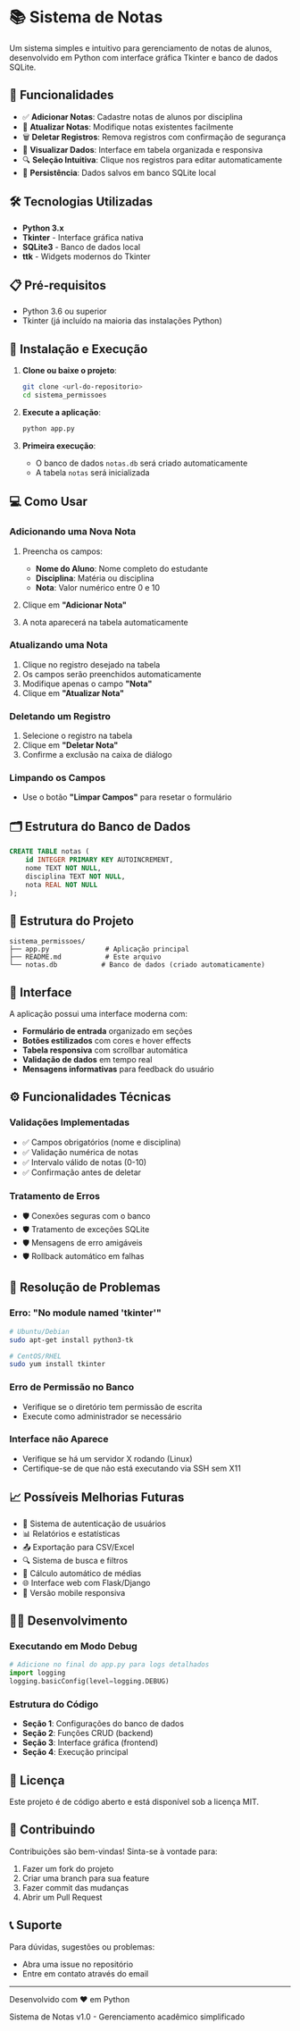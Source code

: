 # 📚 Sistema de Notas

Um sistema simples e intuitivo para gerenciamento de notas de alunos, desenvolvido em Python com interface gráfica Tkinter e banco de dados SQLite.

## 🚀 Funcionalidades

- ✅ **Adicionar Notas**: Cadastre notas de alunos por disciplina
- 📝 **Atualizar Notas**: Modifique notas existentes facilmente
- 🗑️ **Deletar Registros**: Remova registros com confirmação de segurança
- 👀 **Visualizar Dados**: Interface em tabela organizada e responsiva
- 🔍 **Seleção Intuitiva**: Clique nos registros para editar automaticamente
- 💾 **Persistência**: Dados salvos em banco SQLite local

## 🛠️ Tecnologias Utilizadas

- **Python 3.x**
- **Tkinter** - Interface gráfica nativa
- **SQLite3** - Banco de dados local
- **ttk** - Widgets modernos do Tkinter

## 📋 Pré-requisitos

- Python 3.6 ou superior
- Tkinter (já incluído na maioria das instalações Python)

## 🔧 Instalação e Execução

1. **Clone ou baixe o projeto**:

   ```bash
   git clone <url-do-repositorio>
   cd sistema_permissoes
   ```

2. **Execute a aplicação**:

   ```bash
   python app.py
   ```

3. **Primeira execução**:

   - O banco de dados `notas.db` será criado automaticamente
   - A tabela `notas` será inicializada

## 💻 Como Usar

### Adicionando uma Nova Nota

1. Preencha os campos:

   - **Nome do Aluno**: Nome completo do estudante
   - **Disciplina**: Matéria ou disciplina
   - **Nota**: Valor numérico entre 0 e 10

2. Clique em **"Adicionar Nota"**
3. A nota aparecerá na tabela automaticamente

### Atualizando uma Nota

1. Clique no registro desejado na tabela
2. Os campos serão preenchidos automaticamente
3. Modifique apenas o campo **"Nota"**
4. Clique em **"Atualizar Nota"**

### Deletando um Registro

1. Selecione o registro na tabela
2. Clique em **"Deletar Nota"**
3. Confirme a exclusão na caixa de diálogo

### Limpando os Campos

- Use o botão **"Limpar Campos"** para resetar o formulário

## 🗂️ Estrutura do Banco de Dados

```sql
CREATE TABLE notas (
    id INTEGER PRIMARY KEY AUTOINCREMENT,
    nome TEXT NOT NULL,
    disciplina TEXT NOT NULL,
    nota REAL NOT NULL
);
```

## 📁 Estrutura do Projeto

```text
sistema_permissoes/
├── app.py              # Aplicação principal
├── README.md           # Este arquivo
└── notas.db           # Banco de dados (criado automaticamente)
```

## 🎨 Interface

A aplicação possui uma interface moderna com:

- **Formulário de entrada** organizado em seções
- **Botões estilizados** com cores e hover effects
- **Tabela responsiva** com scrollbar automática
- **Validação de dados** em tempo real
- **Mensagens informativas** para feedback do usuário

## ⚙️ Funcionalidades Técnicas

### Validações Implementadas

- ✅ Campos obrigatórios (nome e disciplina)
- ✅ Validação numérica de notas
- ✅ Intervalo válido de notas (0-10)
- ✅ Confirmação antes de deletar

### Tratamento de Erros

- 🛡️ Conexões seguras com o banco
- 🛡️ Tratamento de exceções SQLite
- 🛡️ Mensagens de erro amigáveis
- 🛡️ Rollback automático em falhas

## 🐛 Resolução de Problemas

### Erro: "No module named 'tkinter'"

```bash
# Ubuntu/Debian
sudo apt-get install python3-tk

# CentOS/RHEL
sudo yum install tkinter
```

### Erro de Permissão no Banco

- Verifique se o diretório tem permissão de escrita
- Execute como administrador se necessário

### Interface não Aparece

- Verifique se há um servidor X rodando (Linux)
- Certifique-se de que não está executando via SSH sem X11

## 📈 Possíveis Melhorias Futuras

- 🔐 Sistema de autenticação de usuários
- 📊 Relatórios e estatísticas
- 📤 Exportação para CSV/Excel
- 🔍 Sistema de busca e filtros
- 🎯 Cálculo automático de médias
- 🌐 Interface web com Flask/Django
- 📱 Versão mobile responsiva

## 👨‍💻 Desenvolvimento

### Executando em Modo Debug

```python
# Adicione no final do app.py para logs detalhados
import logging
logging.basicConfig(level=logging.DEBUG)
```

### Estrutura do Código

- **Seção 1**: Configurações do banco de dados
- **Seção 2**: Funções CRUD (backend)
- **Seção 3**: Interface gráfica (frontend)
- **Seção 4**: Execução principal

## 📄 Licença

Este projeto é de código aberto e está disponível sob a licença MIT.

## 🤝 Contribuindo

Contribuições são bem-vindas! Sinta-se à vontade para:

1. Fazer um fork do projeto
2. Criar uma branch para sua feature
3. Fazer commit das mudanças
4. Abrir um Pull Request

## 📞 Suporte

Para dúvidas, sugestões ou problemas:

- Abra uma issue no repositório
- Entre em contato através do email

---

Desenvolvido com ❤️ em Python

Sistema de Notas v1.0 - Gerenciamento acadêmico simplificado
